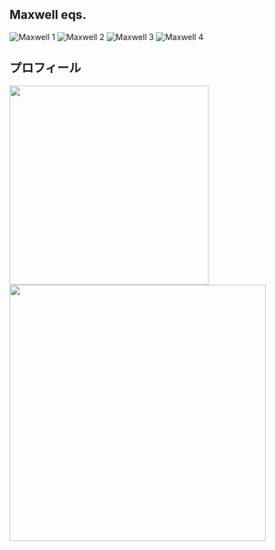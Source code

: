 ## Maxwell eqs.

<!--
**hikarukitamura-0/hikarukitamura-0** is a ✨ _special_ ✨ repository because its `README.md` (this file) appears on your GitHub profile.

Here are some ideas to get you started:

- 🔭 I’m currently working on ...
- 🌱 I’m currently learning ...
- 👯 I’m looking to collaborate on ...
- 🤔 I’m looking for help with ...
- 💬 Ask me about ...
- 📫 How to reach me: ...
- 😄 Pronouns: ...
- ⚡ Fun fact: ...
-->

<img src="https://latex.codecogs.com/png.latex?\color{red}\nabla\cdot\mathbf{E}=\frac{\rho}{\varepsilon_0}" alt="Maxwell 1" />
<img src="https://latex.codecogs.com/png.latex?\color{red}\nabla\cdot\mathbf{B}=0" alt="Maxwell 2" />
<img src="https://latex.codecogs.com/png.latex?\color{red}\nabla\times\mathbf{E}=-\frac{\partial\mathbf{B}}{\partial%20t}" alt="Maxwell 3" />
<img src="https://latex.codecogs.com/png.latex?\color{red}\nabla\times\mathbf{B}=\mu_0\mathbf{J}+\mu_0\varepsilon_0\frac{\partial\mathbf{E}}{\partial%20t}" alt="Maxwell 4" />

## プロフィール

<p float="left">
  <img src="https://github-readme-stats.vercel.app/api/top-langs?username=hikarukitamura-0&show_icons=true&locale=en&layout=compact&theme=radical&cache_seconds=0" width="350" />
  <img src="https://github-readme-stats.vercel.app/api?username=hikarukitamura-0&show_icons=true&theme=radical&cache_seconds=0" width="450" />
</p>

